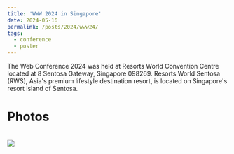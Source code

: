 ```yaml
---
title: 'WWW 2024 in Singapore'
date: 2024-05-16
permalink: /posts/2024/www24/
tags:
  - conference
  - poster
---
```


The Web Conference 2024 was held at Resorts World Convention Centre located at 8 Sentosa Gateway, Singapore 098269. Resorts World Sentosa (RWS), Asia's premium lifestyle destination resort, is located on Singapore's resort island of Sentosa.

Photos
======
<br/><img src='/images/500x300.png'>
<!-- You can have many headings
======

Aren't headings cool?
------ -->